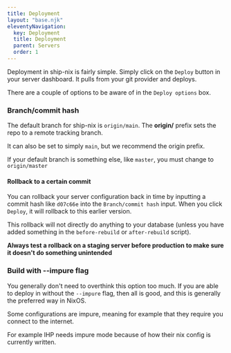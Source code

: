```yaml
---
title: Deployment
layout: "base.njk"
eleventyNavigation:
  key: Deployment
  title: Deployment
  parent: Servers
  order: 1
---
```


Deployment in ship-nix is fairly simple. Simply click on the `Deploy` button in your server dashboard. It pulls from your git provider and deploys.

There are a couple of options to be aware of in the `Deploy options` box.

### Branch/commit hash

The default branch for ship-nix is `origin/main`. The **origin/** prefix sets the repo to a remote tracking branch.

It can also be set to simply `main`, but we recommend the origin prefix.

If your default branch is something else, like `master`, you must change to `origin/master`

#### Rollback to a certain commit

You can rollback your server configuration back in time by inputting a commit hash like `d07c66e` into the `Branch/commit hash` input. When you click `Deploy`, it will rollback to this earlier version.

This rollback will not directly do anything to your database (unless you have added something in the `before-rebuild` or `after-rebuild` script).

**Always test a rollback on a staging server before production to make sure it doesn't do something unintended**

### Build with --impure flag

You generally don't need to overthink this option too much. If you are able to deploy in without the `--impure` flag, then all is good, and this is generally the preferred way in NixOS.

Some configurations are impure, meaning for example that they require you connect to the internet.

For example IHP needs impure mode because of how their nix config is currently written.
